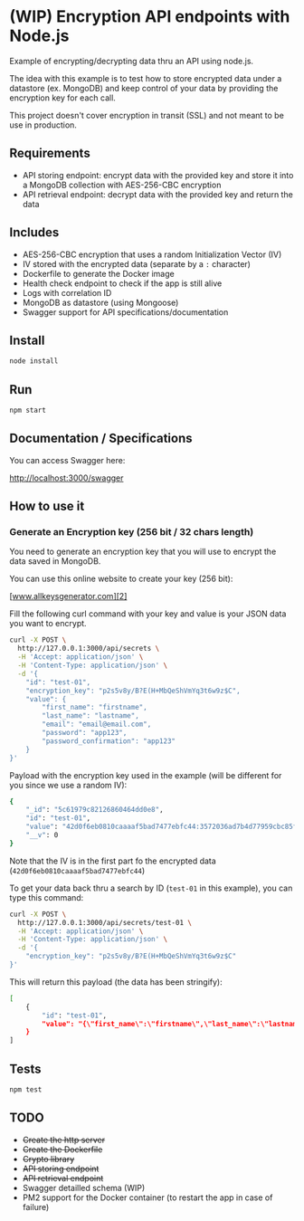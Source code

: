 # (WIP) Encryption API endpoints with Node.js

Example of encrypting/decrypting data thru an API using node.js.

The idea with this example is to test how to store encrypted data under a datastore (ex. MongoDB) and keep control of your data by providing the encryption key for each call.

This project doesn't cover encryption in transit (SSL) and not meant to be use in production.

## Requirements

- API storing endpoint: encrypt data with the provided key and store it into a MongoDB collection with AES-256-CBC encryption
- API retrieval endpoint: decrypt data with the provided key and return the data

## Includes

- AES-256-CBC encryption that uses a random Initialization Vector (IV)
- IV stored with the encrypted data (separate by a `:` character)
- Dockerfile to generate the Docker image
- Health check endpoint to check if the app is still alive
- Logs with correlation ID
- MongoDB as datastore (using Mongoose)
- Swagger support for API specifications/documentation

## Install

``` bash
node install
```

## Run

``` bash
npm start
```

## Documentation / Specifications

You can access Swagger here:

[http://localhost:3000/swagger][1]

## How to use it

### Generate an Encryption key (256 bit / 32 chars length)

You need to generate an encryption key that you will use to encrypt the data saved in MongoDB.

You can use this online website to create your key (256 bit):

[www.allkeysgenerator.com][2]

Fill the following curl command with your key and value is your JSON data you want to encrypt.

``` bash
curl -X POST \
  http://127.0.0.1:3000/api/secrets \
  -H 'Accept: application/json' \
  -H 'Content-Type: application/json' \
  -d '{
    "id": "test-01",
    "encryption_key": "p2s5v8y/B?E(H+MbQeShVmYq3t6w9z$C",
    "value": {
        "first_name": "firstname",
        "last_name": "lastname",
        "email": "email@email.com",
        "password": "app123",
        "password_confirmation": "app123"
    }
}'
```

Payload with the encryption key used in the example (will be different for you since we use a random IV):

``` bash
{
    "_id": "5c61979c82126860464dd0e8",
    "id": "test-01",
    "value": "42d0f6eb0810caaaaf5bad7477ebfc44:3572036ad7b4d77959cbc85feb364bf2c3442f7290ab210e88b00aae5a8122509df282db39ffcd092a927c4f302b93ba87f70563af8a51b29577196cc010d5514d29351ee74b64538d9004f581c911ea059be8769520075659e497a6b716ab95af692b56326a682b443d05150e90d8b75c43eabe15a27c01f240eae9edecf345436bb294b28c41087629754b01ada42c",
    "__v": 0
}
```

Note that the IV is in the first part fo the encrypted data (`42d0f6eb0810caaaaf5bad7477ebfc44`)

To get your data back thru a search by ID (`test-01` in this example), you can type this command:

``` bash
curl -X POST \
  http://127.0.0.1:3000/api/secrets/test-01 \
  -H 'Accept: application/json' \
  -H 'Content-Type: application/json' \
  -d '{
    "encryption_key": "p2s5v8y/B?E(H+MbQeShVmYq3t6w9z$C"
}'
```

This will return this payload (the data has been stringify):

``` bash
[
    {
        "id": "test-01",
        "value": "{\"first_name\":\"firstname\",\"last_name\":\"lastname\",\"email\":\"email@email.com\",\"password\":\"app123\",\"password_confirmation\":\"app123\"}"
    }
]
```

## Tests

``` bash
npm test
```

## TODO

- ~~Create the http server~~
- ~~Create the Dockerfile~~
- ~~Crypto library~~
- ~~API storing endpoint~~
- ~~API retrieval endpoint~~
- Swagger detailled schema (WIP)
- PM2 support for the Docker container (to restart the app in case of failure)

[1]: http://localhost:3000/swagger
[2]: http://www.allkeysgenerator.com/Random/Security-Encryption-Key-Generator.aspx